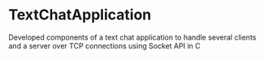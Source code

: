 # TextChatApplication
Developed components of a text chat application to handle several clients and a server over TCP connections using Socket API in C
